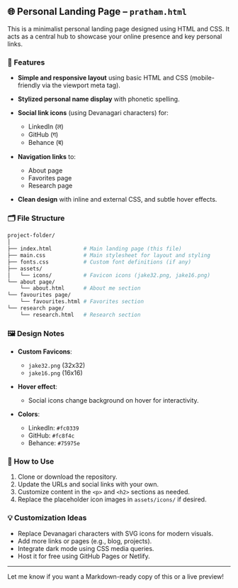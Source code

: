 ## 🌐 Personal Landing Page – `pratham.html`

This is a minimalist personal landing page designed using HTML and CSS. It acts as a central hub to showcase your online presence and key personal links.

### 🔧 Features

* **Simple and responsive layout** using basic HTML and CSS (mobile-friendly via the viewport meta tag).
* **Stylized personal name display** with phonetic spelling.
* **Social link icons** (using Devanagari characters) for:

  * LinkedIn (ल)
  * GitHub (ग)
  * Behance (ब)
* **Navigation links** to:

  * About page
  * Favorites page
  * Research page
* **Clean design** with inline and external CSS, and subtle hover effects.

### 🗂️ File Structure

```bash
project-folder/
│
├── index.html          # Main landing page (this file)
├── main.css            # Main stylesheet for layout and styling
├── fonts.css           # Custom font definitions (if any)
├── assets/
│   └── icons/          # Favicon icons (jake32.png, jake16.png)
└── about page/
    └── about.html      # About me section
└── favourites page/
    └── favourites.html # Favorites section
└── research page/
    └── research.html   # Research section
```

### 🖼️ Design Notes

* **Custom Favicons**:

  * `jake32.png` (32x32)
  * `jake16.png` (16x16)
* **Hover effect**:

  * Social icons change background on hover for interactivity.
* **Colors**:

  * LinkedIn: `#fc0339`
  * GitHub: `#fc8f4c`
  * Behance: `#75975e`

### 📌 How to Use

1. Clone or download the repository.
2. Update the URLs and social links with your own.
3. Customize content in the `<p>` and `<h2>` sections as needed.
4. Replace the placeholder icon images in `assets/icons/` if desired.

### 💡 Customization Ideas

* Replace Devanagari characters with SVG icons for modern visuals.
* Add more links or pages (e.g., blog, projects).
* Integrate dark mode using CSS media queries.
* Host it for free using GitHub Pages or Netlify.

---

Let me know if you want a Markdown-ready copy of this or a live preview!

